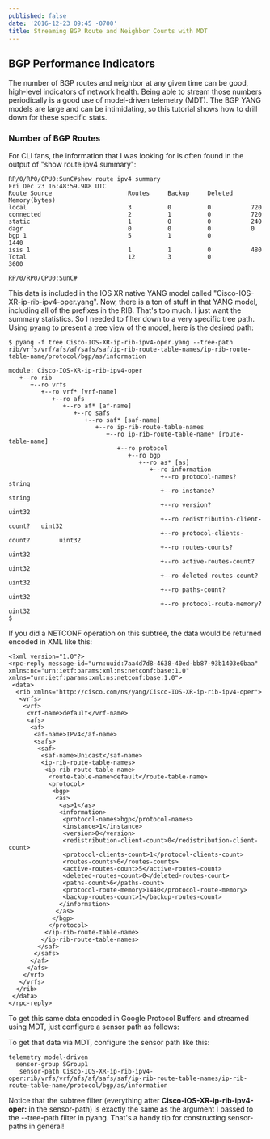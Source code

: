 ```yaml
---
published: false
date: '2016-12-23 09:45 -0700'
title: Streaming BGP Route and Neighbor Counts with MDT
---
```

## BGP Performance Indicators

The number of BGP routes and neighbor at any given time can be good, high-level indicators of network health.  Being able to stream those numbers periodically is a good use of model-driven telemetry (MDT).  The BGP YANG models are large and can be intimidating, so this tutorial shows how to drill down for these specific stats. 

### Number of BGP Routes

For CLI fans, the information that I was looking for is often found in the output of "show route ipv4 summary":

```
RP/0/RP0/CPU0:SunC#show route ipv4 summary
Fri Dec 23 16:48:59.988 UTC
Route Source                     Routes     Backup     Deleted     Memory(bytes)
local                            3          0          0           720
connected                        2          1          0           720
static                           1          0          0           240
dagr                             0          0          0           0
bgp 1                            5          1          0           1440
isis 1                           1          1          0           480
Total                            12         3          0           3600

RP/0/RP0/CPU0:SunC#
```
 
This data is included in the IOS XR native YANG model called "Cisco-IOS-XR-ip-rib-ipv4-oper.yang".  Now, there is a ton of stuff in that YANG model, including all of the prefixes in the RIB.  That's too much. I just want the summary statistics.  So I needed to filter down to a very specific tree path.  Using [pyang](https://github.com/mbj4668/pyang) to present a tree view of the model, here is the desired path:

```
$ pyang -f tree Cisco-IOS-XR-ip-rib-ipv4-oper.yang --tree-path rib/vrfs/vrf/afs/af/safs/saf/ip-rib-route-table-names/ip-rib-route-table-name/protocol/bgp/as/information

module: Cisco-IOS-XR-ip-rib-ipv4-oper
   +--ro rib
      +--ro vrfs
         +--ro vrf* [vrf-name]
            +--ro afs
               +--ro af* [af-name]
                  +--ro safs
                     +--ro saf* [saf-name]
                        +--ro ip-rib-route-table-names
                           +--ro ip-rib-route-table-name* [route-table-name]
                              +--ro protocol
                                 +--ro bgp
                                    +--ro as* [as]
                                       +--ro information
                                          +--ro protocol-names?                string
                                          +--ro instance?                      string
                                          +--ro version?                       uint32
                                          +--ro redistribution-client-count?   uint32
                                          +--ro protocol-clients-count?        uint32
                                          +--ro routes-counts?                 uint32
                                          +--ro active-routes-count?           uint32
                                          +--ro deleted-routes-count?          uint32
                                          +--ro paths-count?                   uint32
                                          +--ro protocol-route-memory?         uint32
$
```

If you did a NETCONF <get> operation on this subtree, the data would be returned encoded in XML like this:

```
<?xml version="1.0"?>
<rpc-reply message-id="urn:uuid:7aa4d7d8-4638-40ed-bb87-93b1403e0baa" xmlns:nc="urn:ietf:params:xml:ns:netconf:base:1.0" xmlns="urn:ietf:params:xml:ns:netconf:base:1.0">
 <data>
  <rib xmlns="http://cisco.com/ns/yang/Cisco-IOS-XR-ip-rib-ipv4-oper">
   <vrfs>
    <vrf>
     <vrf-name>default</vrf-name>
     <afs>
      <af>
       <af-name>IPv4</af-name>
       <safs>
        <saf>
         <saf-name>Unicast</saf-name>
         <ip-rib-route-table-names>
          <ip-rib-route-table-name>
           <route-table-name>default</route-table-name>
           <protocol>
            <bgp>
             <as>
              <as>1</as>
              <information>
               <protocol-names>bgp</protocol-names>
               <instance>1</instance>
               <version>0</version>
               <redistribution-client-count>0</redistribution-client-count>
               <protocol-clients-count>1</protocol-clients-count>
               <routes-counts>6</routes-counts>
               <active-routes-count>5</active-routes-count>
               <deleted-routes-count>0</deleted-routes-count>
               <paths-count>6</paths-count>
               <protocol-route-memory>1440</protocol-route-memory>
               <backup-routes-count>1</backup-routes-count>
              </information>
             </as>
            </bgp>
           </protocol>
          </ip-rib-route-table-name>
         </ip-rib-route-table-names>
        </saf>
       </safs>
      </af>
     </afs>
    </vrf>
   </vrfs>
  </rib>
 </data>
</rpc-reply>
```

To get this same data encoded in Google Protocol Buffers and streamed using MDT, just configure a sensor path as follows:

To get that data via MDT,  configure the sensor path like this:

```
telemetry model-driven
  sensor-group SGroup1
   sensor-path Cisco-IOS-XR-ip-rib-ipv4-oper:rib/vrfs/vrf/afs/af/safs/saf/ip-rib-route-table-names/ip-rib-route-table-name/protocol/bgp/as/information
```
 
Notice that the subtree filter (everything after **Cisco-IOS-XR-ip-rib-ipv4-oper:** in the sensor-path) is exactly the same as the argument I passed to the --tree-path filter in pyang.  That's a handy tip for constructing sensor-paths in general!

